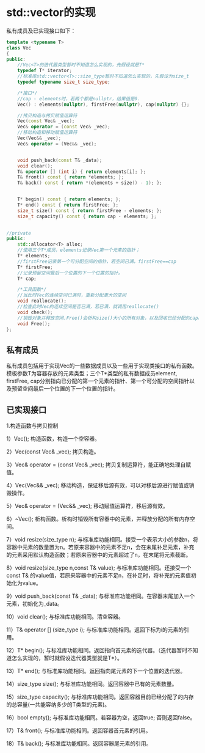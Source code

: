 # std::vector的实现


私有成员及已实现接口如下：

```c++
template <typename T>
class Vec
{
public:
	//Vec<T>的迭代器类型暂时不知道怎么实现的，先假设就是T*
	typedef T* iterator;
	//标准库std::vector<T>::size_type暂时不知道怎么实现的，先假设为size_t
	typedef typename size_t size_type;

	/*接口*/
	//cap - elements时，若两个都是nullptr，结果值是0.
	Vec() : elements(nullptr), firstFree(nullptr), cap(nullptr) {};

	//拷贝构造与拷贝赋值运算符
	Vec(const Vec& _vec);
	Vec& operator = (const Vec& _vec);
	//移动构造和移动赋值运算符
	Vec(Vec&& _vec);
	Vec& operator = (Vec&& _vec);


	void push_back(const T& _data);
	void clear();
	T& operator [] (int i) { return elements[i]; };
	T& front() const { return *elements; };
	T& back() const { return *(elements + size() - 1); };


	T* begin() const { return elements; };
	T* end() const { return firstFree; };
	size_t size() const { return firstFree - elements; };
	size_t capacity() const { return cap - elements; };
	

//private
public:
	std::allocator<T> alloc;
	//使用三个T*成员，elements记录Vec第一个元素的指针；
	T* elements;
	//firstFree记录第一个可分配空间的指针，若空间已满，firstFree==cap
	T* firstFree;
	//记录预留空间最后一个位置的下一个位置的指针。
	T* cap;

	/*工具函数*/
	//当此时Vec的连续空间已满时，重新分配更大的空间
	void reallocate();
	//检查此时Vec的连续空间是否已满，若已满，就调用reallocate()
	void check();
	//销毁对象并释放空间.Free()会析构size()大小的所有对象，以及回收已经分配的capacity()大小的内存空间。
	void Free();
};
```



## 私有成员

私有成员包括用于实现Vec的一些数据成员以及一些用于实现类接口的私有函数。模板参数T为容器存放的元素类型；三个T*类型的私有数据成员element, firstFree, cap分别指向已分配的第一个元素的指针、第一个可分配的空间指针以及预留空间最后一个位置的下一个位置的指针。



## 已实现接口

1.构造函数与拷贝控制

1）Vec();
构造函数，构造一个空容器。

2）Vec(const Vec& _vec);
拷贝构造。

3）Vec& operator = (const Vec& _vec);
拷贝复制运算符，能正确地处理自赋值。

4）Vec(Vec&& _vec);
移动构造，保证移后源有效，可以对移后源进行赋值或销毁操作。

5）Vec& operator = (Vec&& _vec);
移动赋值运算符，移后源有效。

6）~Vec();
析构函数。析构时销毁所有容器中的元素，并释放分配的所有内存空间。

7）void resize(size_type n);
与标准库功能相同。接受一个表示大小的参数n，将容器中元素的数量置为n。若原来容器中的元素不足n，会在末尾补足元素，补充的元素采用默认构造函数；若原来容器中的元素超过了n，在末尾将元素截断。

8）void resize(size_type n,const T& value);
与标准库功能相同。还接受一个const T& 的value值，若原来容器中的元素不足n，在补足时，将补充的元素值初始化为value。

9）void push_back(const T& _data);
与标准库功能相同。在容器末尾加入一个元素，初始化为_data。

10）void clear();
与标准库功能相同。清空容器。

11）T& operator [] (size_type i);
与标准库功能相同。返回下标为i的元素的引用。

12）T* begin();
与标准库功能相同。返回指向首元素的迭代器。（迭代器暂时不知道怎么实现的，暂时就假设迭代器类型就是T*）。

13）T* end();
与标准库功能相同。返回指向尾元素的下一个位置的迭代器。

14）size_type size();
与标准库功能相同。返回容器中已有的元素数量。

15）size_type capacity();
与标准库功能相同。返回容器目前已经分配了的内存的总容量(一共能容纳多少的T类型的元素)。

16）bool empty();
与标准库功能相同。若容器为空，返回true; 否则返回false。

17）T& front();
与标准库功能相同。返回容器首元素的引用。

18）T& back();
与标准库功能相同。返回容器尾元素的引用。

